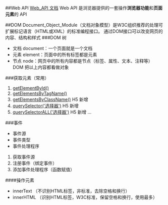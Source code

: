 ##Web API
[Web_API 文档](https://developer.mozilla.org/zh-CN/docs/Web/API)
Web API 是浏览器提供的一套操作**浏览器功能**和**页面元素**的 API

##DOM
Document_Object_Module（文档对象模型）是W3C组织推荐的处理可扩展标记语言（HTML或XML）的标准编程接口。
通过DOM接口可以改变网页的内容、结构和样式
###DOM 树
- 文档 document：一个页面就是一个文档
- 元素 element：页面中的所有标签都是元素
- 节点 node：网页中的所有内容都是节点（标签、属性、文本、注释等）
DOM 把以上内容都看做对象

###获取元素（常用）
1. [getElementById()](https://developer.mozilla.org/zh-CN/docs/Web/API/Document/getElementById)
2. [getElementsByTagName()](https://developer.mozilla.org/zh-CN/docs/Web/API/Document/getElementsByTagName)
3. [getElementsByClassName()](https://developer.mozilla.org/zh-CN/docs/Web/API/Document/getElementsByClassName) H5 新增
4. [querySelector('选择器')](https://developer.mozilla.org/zh-CN/docs/Web/API/Document/querySelector) H5 新增
5. [querySelectorALL('选择器')](https://developer.mozilla.org/zh-CN/docs/Web/API/Document/querySelectorAll) H5 新增
...

###事件
- 事件源
- 事件类型
- 事件处理程序

1. 获取事件源
2. 注册事件（绑定事件）
3. 添加事件处理程序（函数赋值）

####操作元素
- innerText （不识别HTML标签，非标准，去除空格和换行）
- innerHTML （识别HTML标签，W3C标准，保留空格和换行，使用最多）






